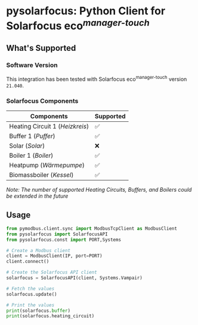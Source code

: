 # pysolarfocus: Python Client for Solarfocus eco<sup>_manager-touch_</sup>

## What's Supported 

### Software Version

This integration has been tested with Solarfocus eco<sup>manager-touch</sup> version `21.040`.

### Solarfocus Components

| Components | Supported |
|---|---|
| Heating Circuit 1 (_Heizkreis_)| :white_check_mark: |
| Buffer 1 (_Puffer_) | :white_check_mark: |
| Solar (_Solar_)| :x:|
| Boiler 1 (_Boiler_) | :white_check_mark: |
| Heatpump (_Wärmepumpe_) | :white_check_mark: |
| Biomassboiler (_Kessel_) | :white_check_mark: | 

_Note: The number of supported Heating Circuits, Buffers, and Boilers could be extended in the future_

## Usage

```python
from pymodbus.client.sync import ModbusTcpClient as ModbusClient
from pysolarfocus import SolarfocusAPI
from pysolarfocus.const import PORT,Systems

# Create a Modbus client
client = ModbusClient(IP, port=PORT)
client.connect()

# Create the Solarfocus API client
solarfocus = SolarfocusAPI(client, Systems.Vampair)

# Fetch the values
solarfocus.update()

# Print the values
print(solarfocus.buffer)
print(solarfocus.heating_circuit)
```

